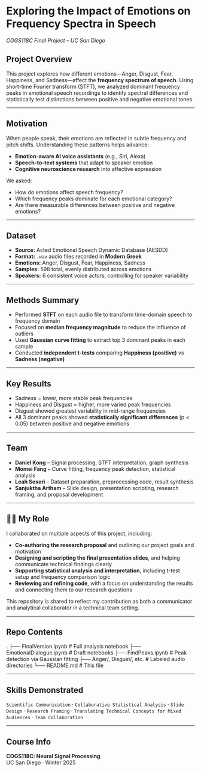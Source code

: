 # Exploring the Impact of Emotions on Frequency Spectra in Speech  
*COGS118C Final Project – UC San Diego*

## Project Overview
This project explores how different emotions—Anger, Disgust, Fear, Happiness, and Sadness—affect the **frequency spectrum of speech**. Using short-time Fourier transform (STFT), we analyzed dominant frequency peaks in emotional speech recordings to identify spectral differences and statistically test distinctions between positive and negative emotional tones.

---

## Motivation
When people speak, their emotions are reflected in subtle frequency and pitch shifts. Understanding these patterns helps advance:
- **Emotion-aware AI voice assistants** (e.g., Siri, Alexa)
- **Speech-to-text systems** that adapt to speaker emotion
- **Cognitive neuroscience research** into affective expression

We asked:
- How do emotions affect speech frequency?
- Which frequency peaks dominate for each emotional category?
- Are there measurable differences between positive and negative emotions?

---

## Dataset
- **Source:** Acted Emotional Speech Dynamic Database (AESDD)
- **Format:** `.wav` audio files recorded in **Modern Greek**
- **Emotions:** Anger, Disgust, Fear, Happiness, Sadness
- **Samples:** 598 total, evenly distributed across emotions
- **Speakers:** 6 consistent voice actors, controlling for speaker variability

---

## Methods Summary

- Performed **STFT** on each audio file to transform time-domain speech to frequency domain  
- Focused on **median frequency magnitude** to reduce the influence of outliers  
- Used **Gaussian curve fitting** to extract top 3 dominant peaks in each sample  
- Conducted **independent t-tests** comparing **Happiness (positive)** vs **Sadness (negative)**

---

## Key Results
- Sadness = lower, more stable peak frequencies
- Happiness and Disgust = higher, more varied peak frequencies
- Disgust showed greatest variability in mid-range frequencies
- All 3 dominant peaks showed **statistically significant differences** (p < 0.05) between positive and negative emotions

---

## Team
- **Daniel Kong** – Signal processing, STFT interpretation, graph synthesis  
- **Momei Fang** – Curve fitting, frequency peak detection, statistical analysis  
- **Leah Seseri** – Dataset preparation, preprocessing code, result synthesis  
- **Sanjuktha Artham** – Slide design, presentation scripting, research framing, and proposal development

---

## 👩‍💻 My Role
I collaborated on multiple aspects of this project, including:

- **Co-authoring the research proposal** and outlining our project goals and motivation  
- **Designing and scripting the final presentation slides**, and helping communicate technical findings clearly  
- **Supporting statistical analysis and interpretation**, including t-test setup and frequency comparison logic  
- **Reviewing and refining code**, with a focus on understanding the results and connecting them to our research questions

This repository is shared to reflect my contribution as both a communicator and analytical collaborator in a technical team setting.

---

## Repo Contents

.
├── FinalVersion.ipynb # Full analysis notebook
├── EmotionalDialogue.ipynb # Draft notebooks
├── FindPeaks.ipynb # Peak detection via Gaussian fitting
├── Anger/, Disgust/, etc. # Labeled audio directories
└── README.md # This file

---

## Skills Demonstrated
`Scientific Communication` · `Collaborative Statistical Analysis` · `Slide Design` · `Research Framing` · `Translating Technical Concepts for Mixed Audiences` · `Team Collaboration`

---

## Course Info
**COGS118C: Neural Signal Processing**  
UC San Diego · Winter 2025
